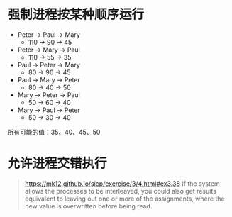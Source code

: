 # 强制进程按某种顺序运行
- Peter -> Paul -> Mary
    - 110 -> 90 -> 45
- Peter -> Mary -> Paul
    - 110 -> 55 -> 35
- Paul -> Peter -> Mary
    - 80 -> 90 -> 45
- Paul -> Mary -> Peter
    - 80 -> 40 -> 50
- Mary -> Peter -> Paul
    - 50 -> 60 -> 40
- Mary -> Paul -> Peter
    - 50 -> 30 -> 40

所有可能的值：35、40、45、50

# 允许进程交错执行

> https://mk12.github.io/sicp/exercise/3/4.html#ex3.38
> If the system allows the processes to be interleaved, you could also get results equivalent to leaving out one or more of the assignments, where the new value is overwritten before being read.